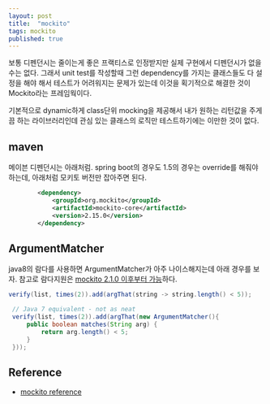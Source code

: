 ```yaml
---
layout: post
title:  "mockito"
tags: mockito
published: true
---
```


보통 디펜던시는 줄이는게 좋은 프랙티스로 인정받지만 실제 구현에서 디펜던시가 없을 수는 없다. 그래서 unit test를 작성할때 그런 dependency를 가지는 클래스들도 다 설정을 해야 해서 테스트가 어려워지는 문제가 있는데 이것을 획기적으로 해결한 것이 Mockito라는 프레임웍이다.

기본적으로 dynamic하게 class단위 mocking을 제공해서 내가 원하는 리턴값을 주게끔 하는 라이브러리인데 관심 있는 클래스의 로직만 테스트하기에는 이만한 것이 없다.

## maven

메이븐 디펜던시는 아래처럼. spring boot의 경우도 1.5의 경우는 override를 해줘야 하는데, 아래처럼 모키토 버전만 잡아주면 된다.

```xml
        <dependency>
            <groupId>org.mockito</groupId>
            <artifactId>mockito-core</artifactId>
            <version>2.15.0</version>
        </dependency>
```

## ArgumentMatcher

java8의 람다를 사용하면 ArgumentMatcher가 아주 나이스해지는데 아래 경우를 보자. 참고로 람다지원은 [mockito 2.1.0 이후부터 가능](https://static.javadoc.io/org.mockito/mockito-core/2.18.3/org/mockito/Mockito.html#1)하다.

```java
verify(list, times(2)).add(argThat(string -> string.length() < 5));

 // Java 7 equivalent - not as neat
 verify(list, times(2)).add(argThat(new ArgumentMatcher(){
     public boolean matches(String arg) {
         return arg.length() < 5;
     }
 }));

```




## Reference

- [mockito reference](https://static.javadoc.io/org.mockito/mockito-core/2.18.3/org/mockito/Mockito.html#1)

